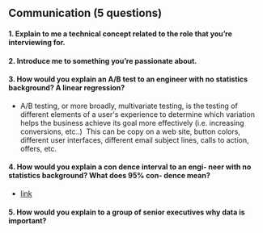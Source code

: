 ## Communication (5 questions)


#### 1. Explain to me a technical concept related to the role that you’re interviewing for.

#### 2. Introduce me to something you’re passionate about.

#### 3. How would you explain an A/B test to an engineer with no statistics background? A linear regression?
  - A/B testing, or more broadly, multivariate testing, is the testing of different elements of a user's experience to determine which variation helps the business achieve its goal more effectively (i.e. increasing conversions, etc..)  This can be copy on a web site, button colors, different user interfaces, different email subject lines, calls to action, offers, etc. 

#### 4. How would you explain a con dence interval to an engi\- neer with no statistics background? What does 95% con- dence mean?
  - [link](https://www.quora.com/What-is-a-confidence-interval-in-laymans-terms)
  
#### 5. How would you explain to a group of senior executives why data is important?
